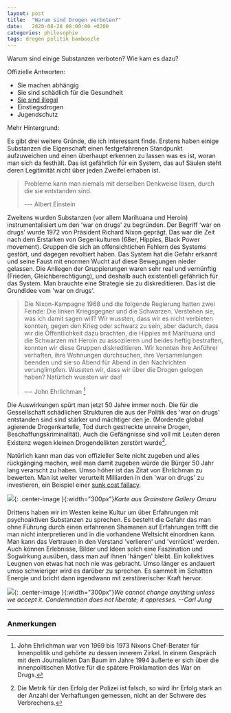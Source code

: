 ```yaml
---
layout: post
title:  "Warum sind Drogen verboten?"
date:   2020-08-28 08:00:00 +0200
categories: philosophie
tags: drogen politik bamboozle
---
```


Warum sind einige Substanzen verboten? Wie kam es dazu?

Offizielle Antworten: 
- Sie machen abhängig
- Sie sind schädlich für die Gesundheit
- [Sie sind illegal](https://de.wikipedia.org/wiki/Marlene_Mortler#Umstrittene_Cannabis-Politik)
- Einstiegsdrogen
- Jugendschutz

Mehr Hintergrund:

Es gibt drei weitere Gründe, die ich interessant finde. Erstens haben einige Substanzen die Eigenschaft einen festgefahrenen Standpunkt aufzuweichen und einen überhaupt erkennen zu lassen was es ist, woran man sich da festhält. Das ist gefährlich für ein System, das auf Säulen steht deren Legitimität nicht über jeden Zweifel erhaben ist.

>Probleme kann man niemals mit derselben Denkweise lösen, durch die sie entstanden sind.
>
> --- Albert Einstein

Zweitens wurden Substanzen (vor allem Marihuana und Heroin) instrumentalisiert um den 'war on drugs' zu begründen. Der Begriff 'war on drugs' wurde 1972 von Präsident Richard Nixon geprägt. Das war die Zeit nach dem Erstarken von Gegenkulturen (68er, Hippies, Black Power movement). Gruppen die sich an offensichtichen Fehlern des Systems gestört, und dagegen revoltiert haben. Das System hat die Gefahr erkannt und seine Faust mit enormen Wucht auf diese Bewegungen nieder gelassen. Die Anliegen der Gruppierungen waren sehr real und vernünftig (Frieden, Gleichberechtigung), und deshalb auch existentiell gefährlich für das System. Man brauchte eine Strategie sie zu diskreditieren. Das ist die Grundidee vom 'war on drugs'.

> Die Nixon-Kampagne 1968 und die folgende Regierung hatten zwei Feinde: Die linken Kriegsgegner und die Schwarzen. Verstehen sie, was ich damit sagen will? Wir wussten, dass wir es nicht verbieten konnten, gegen den Krieg oder schwarz zu sein, aber dadurch, dass wir die Öffentlichkeit dazu brachten, die Hippies mit Marihuana und die Schwarzen mit Heroin zu assoziieren und beides heftig bestraften, konnten wir diese Gruppen diskreditieren. Wir konnten ihre Anführer verhaften, ihre Wohnungen durchsuchen, ihre Versammlungen beenden und sie so Abend für Abend in den Nachrichten verunglimpfen. Wussten wir, dass wir über die Drogen gelogen haben? Natürlich wussten wir das!
>
> --- John Ehrlichman [^1]

Die Auswirkungen spürt man jetzt 50 Jahre immer noch. Die für die Gessellschaft schädlichen Strukturen die aus der Politik des 'war on drugs' entstanden sind sind stärker und mächtiger den je. (Mordende global agierende Drogenkartelle, Tod durch gestreckte unreine Drogen, Beschaffungskriminalität). Auch die Gefängnisse sind voll mit Leuten deren Existenz wegen kleinen Drogendelikten zerstört wurde[^2].

Natürlich kann man das von offizieller Seite nicht zugeben und alles rückgänging machen, weil man damit zugeben würde die Bürger 50 Jahr lang verarscht zu haben. Umso höher ist das Zitat von Ehrlichman zu bewerten. Man ist weiter verurteilt Milliarden in den 'war on drugs' zu investieren, ein Beispiel einer [sunk cost fallacy](https://en.wikipedia.org/wiki/Sunk_cost).

![]({{'/assets/images/bamboozle.jpg'}}){: .center-image }{:width="300px"}*Karte aus Grainstore Gallery Omaru*

Drittens haben wir im Westen keine Kultur um über Erfahrungen mit psychoaktiven Substanzen zu sprechen. Es besteht die Gefahr das man ohne Führung durch einen erfahrenen Shamanen auf Erfahrungen trifft die man nicht interpretieren und in die vorhandene Weltsicht einordnen kann. Man kann das Vertrauen in den Verstand 'verlieren' und 'verrückt' werden. Auch können Erlebnisse, Bilder und Ideen solch eine Faszination und Sogwirkung ausüben, dass man auf ihnen 'hängen' bleibt. 
Ein kollektives Leugnen von etwas hat noch nie was gebracht. Umso länger es andauert umso schwieriger wird es darüber zu sprechen. Es sammelt im Schatten Energie und bricht dann irgendwann mit zerstörerischer Kraft hervor.

![]({{'/assets/images/carljung.jpg'}}){: .center-image }{:width="300px"}*We cannot change anything unless we accept it. Condemnation does not liberate; it oppresses. --Carl Jung*


------------------------
### Anmerkungen


[^1]: John Ehrlichman war von 1969 bis 1973 Nixons Chef-Berater für Innenpolitik und gehörte zu dessen innerem Zirkel. In einem Gespräch mit dem Journalisten Dan Baum im Jahre 1994 äußerte er sich über die innenpolitischen Motive für die spätere Proklamation des War on Drugs.

[^2]: Die Metrik für den Erfolg der Polizei ist falsch, so wird ihr Erfolg stark an der Anzahl der Verhaftungen gemessen, nicht an der Schwere des Verbrechens.




